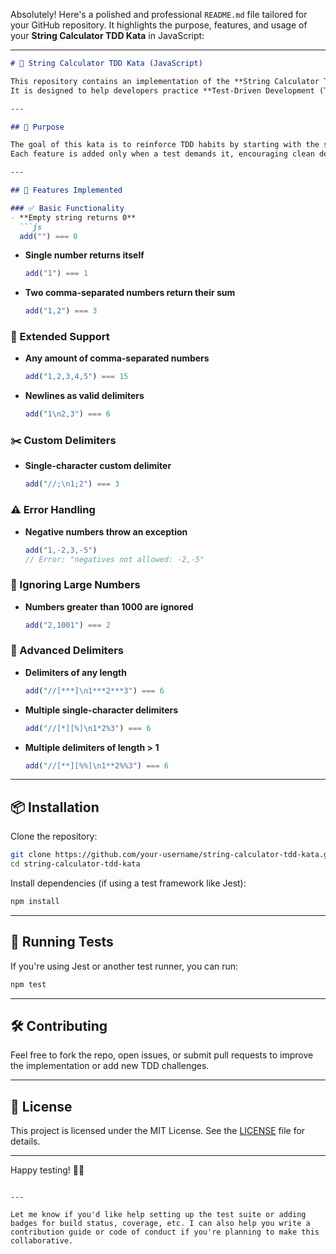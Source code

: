 Absolutely! Here's a polished and professional `README.md` file tailored for your GitHub repository. It highlights the purpose, features, and usage of your **String Calculator TDD Kata** in JavaScript:

---

```markdown
# 📏 String Calculator TDD Kata (JavaScript)

This repository contains an implementation of the **String Calculator TDD Kata**, inspired by [Roy Osherove’s TDD Kata](https://osherove.com/tdd-kata-1).  
It is designed to help developers practice **Test-Driven Development (TDD)** principles by incrementally building up functionality through small, testable steps.

---

## 🧪 Purpose

The goal of this kata is to reinforce TDD habits by starting with the simplest possible implementation and gradually expanding functionality based on failing tests.  
Each feature is added only when a test demands it, encouraging clean design and thoughtful refactoring.

---

## 🚀 Features Implemented

### ✅ Basic Functionality
- **Empty string returns 0**
  ```js
  add("") === 0
  ```
- **Single number returns itself**
  ```js
  add("1") === 1
  ```
- **Two comma-separated numbers return their sum**
  ```js
  add("1,2") === 3
  ```

### 🔢 Extended Support
- **Any amount of comma-separated numbers**
  ```js
  add("1,2,3,4,5") === 15
  ```
- **Newlines as valid delimiters**
  ```js
  add("1\n2,3") === 6
  ```

### ✂️ Custom Delimiters
- **Single-character custom delimiter**
  ```js
  add("//;\n1;2") === 3
  ```

### ⚠️ Error Handling
- **Negative numbers throw an exception**
  ```js
  add("1,-2,3,-5")
  // Error: "negatives not allowed: -2,-5"
  ```

### 🚫 Ignoring Large Numbers
- **Numbers greater than 1000 are ignored**
  ```js
  add("2,1001") === 2
  ```

### 🧩 Advanced Delimiters
- **Delimiters of any length**
  ```js
  add("//[***]\n1***2***3") === 6
  ```
- **Multiple single-character delimiters**
  ```js
  add("//[*][%]\n1*2%3") === 6
  ```
- **Multiple delimiters of length > 1**
  ```js
  add("//[**][%%]\n1**2%%3") === 6
  ```

---

## 📦 Installation

Clone the repository:

```bash
git clone https://github.com/your-username/string-calculator-tdd-kata.git
cd string-calculator-tdd-kata
```

Install dependencies (if using a test framework like Jest):

```bash
npm install
```

---

## 🧪 Running Tests

If you're using Jest or another test runner, you can run:

```bash
npm test
```

---

## 🛠️ Contributing

Feel free to fork the repo, open issues, or submit pull requests to improve the implementation or add new TDD challenges.

---

## 📄 License

This project is licensed under the MIT License. See the [LICENSE](LICENSE) file for details.

---

Happy testing! 🧪✨
```

---

Let me know if you'd like help setting up the test suite or adding badges for build status, coverage, etc. I can also help you write a contribution guide or code of conduct if you're planning to make this collaborative.
